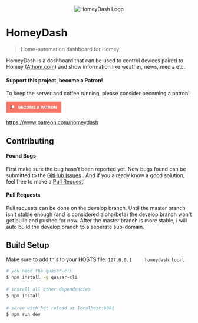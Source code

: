 <p align="center">
<img src="https://github.com/swttt/HomeyDash/raw/master/.github/logo.png" alt="HomeyDash Logo"/>
</p>

# HomeyDash

> Home-automation dashboard for Homey

HomeyDash is a dashboard that can be used to control devices paired to Homey  ([Athom.com](http://athom.com)) and show information like weather, news, media etc.


#### Support this project, become a Patron!

To keep the server and coffee running, please consider becoming a patron!

<a href="https://www.patreon.com/bePatron?u=9768305" data-patreon-widget-type="become-patron-button"><img width="150" src="https://github.com/swttt/HomeyDash/raw/next/.github/patreon.png" alt="HomeyDash Logo"/></a>

https://www.patreon.com/homeydash

## Contributing

#### Found Bugs

First make sure the bug hasn't been reported yet. New bugs found can be submitted to the [GitHub Issues](https://github.com/swttt/HomeyDash/issues/new) .
And if you already know a good solution, feel free to make a [Pull Request](https://github.com/swttt/HomeyDash/pulls)!

#### Pull Requests

Pull requests can be done on the develop branch. Until the master branch isn't stable enough (and is considered alpha/beta) the develop branch won't get build and pushed for now. After the master branch is more stable, i will auto build the develop branch to a seperate sub-domain.

## Build Setup

Make sure to add this to your HOSTS file: `127.0.0.1     homeydash.local`

``` bash
# you need the quasar-cli
$ npm install -g quasar-cli

# install all other dependencies
$ npm install

# serve with hot reload at localhost:8081
$ npm run dev
```
